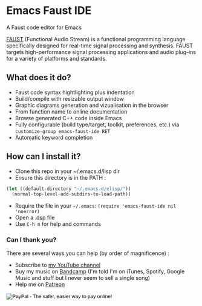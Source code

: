# Emacs Faust IDE

A Faust code editor for Emacs

[FAUST](http://faust.grame.fr) (Functional Audio Stream) is a functional programming language specifically designed for real-time signal processing and synthesis. FAUST targets high-performance signal processing applications and audio plug-ins for a variety of platforms and standards.

## What does it do?
- Faust code syntax hightlighting plus indentation
- Build/compile with resizable output window
- Graphic diagrams generation and vizualisation in the browser
- From function name to online documentation
- Browse generated C++ code inside Emacs
- Fully configurable (build type/target, toolkit, preferences, etc.) via `customize-group emacs-faust-ide RET`
- Automatic keyword completion

## How can I install it?
- Clone this repo in your ~/.emacs.d/lisp dir
- Ensure this directory is in the PATH :

```lisp
(let ((default-directory "~/.emacs.d/elisp/"))
  (normal-top-level-add-subdirs-to-load-path))
```
- Require the file in your `~/.emacs`:
`(require 'emacs-faust-ide nil 'noerror)`
- Open a .dsp file
- Use `C-h m` for help and commands

### Can I thank you?
There are several ways you can help (by order of magnificence) :

- Subscribe to [my YouTube channel](https://www.youtube.com/c/YassinPhilip-ManyRecords)
- Buy my music on [Bandcamp](https://yassinphilip.bandcamp.com) (I'm told I'm on iTunes, Spotify, Google Music and stuff but I never seem to sell a single song)
- Help me on [Patreon](http://www.patreon.com/yassinphilip)

<form action="https://www.paypal.com/cgi-bin/webscr" method="post" target="_top">
<input type="hidden" name="cmd" value="_donations">
<input type="hidden" name="business" value="yassinphil@gmail.com">
<input type="hidden" name="lc" value="FR">
<input type="hidden" name="item_name" value="Yassin Philip">
<input type="hidden" name="no_note" value="0">
<input type="hidden" name="currency_code" value="USD">
<input type="hidden" name="bn" value="PP-DonationsBF:btn_donate_SM.gif:NonHostedGuest">
<input type="image" src="https://www.paypalobjects.com/en_US/i/btn/btn_donate_SM.gif" border="0" name="submit" alt="PayPal - The safer, easier way to pay online!">
<img alt="" border="0" src="https://www.paypalobjects.com/en_US/i/scr/pixel.gif" width="1" height="1">
</form>
